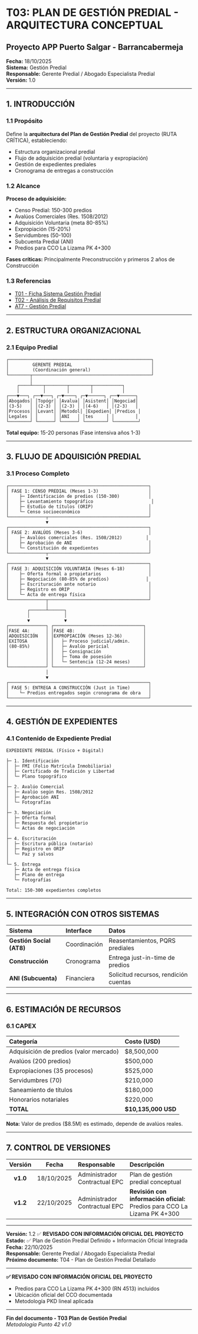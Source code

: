 # T03: PLAN DE GESTIÓN PREDIAL - ARQUITECTURA CONCEPTUAL
## Proyecto APP Puerto Salgar - Barrancabermeja

**Fecha:** 18/10/2025  
**Sistema:** Gestión Predial  
**Responsable:** Gerente Predial / Abogado Especialista Predial  
**Versión:** 1.0  

---

## 1. INTRODUCCIÓN

### 1.1 Propósito

Define la **arquitectura del Plan de Gestión Predial** del proyecto (RUTA CRÍTICA), estableciendo:

- Estructura organizacional predial
- Flujo de adquisición predial (voluntaria y expropiación)
- Gestión de expedientes prediales
- Cronograma de entregas a construcción

### 1.2 Alcance

**Proceso de adquisición:**
- Censo Predial: 150-300 predios
- Avalúos Comerciales (Res. 1508/2012)
- Adquisición Voluntaria (meta 80-85%)
- Expropiación (15-20%)
- Servidumbres (50-100)
- Subcuenta Predial (ANI)
- Predios para CCO La Lizama PK 4+300

**Fases críticas:** Principalmente Preconstrucción y primeros 2 años de Construcción

### 1.3 Referencias

- [T01 - Ficha Sistema Gestión Predial](42_T01_Ficha_Sistema_Gestion_Predial_v1.0.md)
- [T02 - Análisis de Requisitos Predial](52_T02_Analisis_Requisitos_Gestion_Predial_v1.0.md)
- [AT7 - Gestión Predial](../II.%20Apendices%20Tecnicos/AT7_Gestion_Predial_v1.0.md)

---

## 2. ESTRUCTURA ORGANIZACIONAL

### 2.1 Equipo Predial

```
┌──────────────────────────────────────────────────────┐
│         GERENTE PREDIAL                              │
│         (Coordinación general)                       │
└────────┬─────────────────────────────────────────────┘
         │
    ┌────┴────┬────────┬────────┬───────────┐
    │         │        │        │           │
┌───▼───┐ ┌──▼───┐ ┌─▼────┐ ┌─▼──────┐ ┌──▼──────┐
│Abogados│ │Topógr│ │Avalua│ │Asistent│ │Negociad│
│(3-5)   │ │(2-3) │ │(2-3) │ │(4-6)   │ │(2-3)   │
│Procesos│ │Levant│ │Metodol│ │Expedien│ │Predios │
│Legales │ │      │ │ANI   │ │tes     │ │        │
└────────┘ └──────┘ └──────┘ └────────┘ └─────────┘
```

**Total equipo:** 15-20 personas (Fase intensiva años 1-3)

---

## 3. FLUJO DE ADQUISICIÓN PREDIAL

### 3.1 Proceso Completo

```
┌─────────────────────────────────────────────────────┐
│ FASE 1: CENSO PREDIAL (Meses 1-3)                   │
│    ├─ Identificación de predios (150-300)           │
│    ├─ Levantamiento topográfico                      │
│    ├─ Estudio de títulos (ORIP)                     │
│    └─ Censo socioeconómico                          │
└──────────────┬──────────────────────────────────────┘
               ▼
┌─────────────────────────────────────────────────────┐
│ FASE 2: AVALÚOS (Meses 3-6)                         │
│    ├─ Avalúos comerciales (Res. 1508/2012)         │
│    ├─ Aprobación de ANI                             │
│    └─ Constitución de expedientes                   │
└──────────────┬──────────────────────────────────────┘
               ▼
┌─────────────────────────────────────────────────────┐
│ FASE 3: ADQUISICIÓN VOLUNTARIA (Meses 6-18)         │
│    ├─ Oferta formal a propietarios                  │
│    ├─ Negociación (80-85% de predios)              │
│    ├─ Escrituración ante notario                    │
│    ├─ Registro en ORIP                              │
│    └─ Acta de entrega física                        │
└──────────────┬──────────────────────────────────────┘
               │
        ┌──────┴──────┐
        │             │
        ▼             ▼
┌──────────────┐ ┌──────────────────────────────────┐
│FASE 4A:      │ │FASE 4B:                          │
│ADQUISICIÓN   │ │EXPROPIACIÓN (Meses 12-36)        │
│EXITOSA       │ │   ├─ Proceso judicial/admin.     │
│(80-85%)      │ │   ├─ Avalúo pericial             │
│              │ │   ├─ Consignación                │
│              │ │   ├─ Toma de posesión            │
│              │ │   └─ Sentencia (12-24 meses)     │
└──────────────┘ └──────────────────────────────────┘
               │
               ▼
┌─────────────────────────────────────────────────────┐
│ FASE 5: ENTREGA A CONSTRUCCIÓN (Just in Time)       │
│    └─ Predios entregados según cronograma de obra   │
└─────────────────────────────────────────────────────┘
```

---

## 4. GESTIÓN DE EXPEDIENTES

### 4.1 Contenido de Expediente Predial

```
EXPEDIENTE PREDIAL (Físico + Digital)

├─ 1. Identificación
│  ├─ FMI (Folio Matrícula Inmobiliaria)
│  ├─ Certificado de Tradición y Libertad
│  └─ Plano topográfico
│
├─ 2. Avalúo Comercial
│  ├─ Avalúo según Res. 1508/2012
│  ├─ Aprobación ANI
│  └─ Fotografías
│
├─ 3. Negociación
│  ├─ Oferta formal
│  ├─ Respuesta del propietario
│  └─ Actas de negociación
│
├─ 4. Escrituración
│  ├─ Escritura pública (notario)
│  ├─ Registro en ORIP
│  └─ Paz y salvos
│
└─ 5. Entrega
   ├─ Acta de entrega física
   ├─ Plano de entrega
   └─ Fotografías

Total: 150-300 expedientes completos
```

---

## 5. INTEGRACIÓN CON OTROS SISTEMAS

| Sistema | Interface | Datos |
|:--------|:----------|:------|
| **Gestión Social (AT8)** | Coordinación | Reasentamientos, PQRS prediales |
| **Construcción** | Cronograma | Entrega just-in-time de predios |
| **ANI (Subcuenta)** | Financiera | Solicitud recursos, rendición cuentas |

---

## 6. ESTIMACIÓN DE RECURSOS

### 6.1 CAPEX

| Categoría | Costo (USD) |
|:----------|:------------|
| Adquisición de predios (valor mercado) | $8,500,000 |
| Avalúos (200 predios) | $500,000 |
| Expropiaciones (35 procesos) | $525,000 |
| Servidumbres (70) | $210,000 |
| Saneamiento de títulos | $180,000 |
| Honorarios notariales | $220,000 |
| **TOTAL** | **$10,135,000 USD** |

**Nota:** Valor de predios ($8.5M) es estimado, depende de avalúos reales.

---

## 7. CONTROL DE VERSIONES

| Versión | Fecha | Responsable | Descripción |
|:---:|:---:|:---|:---|
| **v1.0** | 18/10/2025 | Administrador Contractual EPC | Plan de gestión predial conceptual |
| **v1.2** | 22/10/2025 | Administrador Contractual EPC | **Revisión con información oficial:** Predios para CCO La Lizama PK 4+300 |

---

**Versión:** 1.2 ✅ **REVISADO CON INFORMACIÓN OFICIAL DEL PROYECTO**  
**Estado:** ✅ Plan de Gestión Predial Definido + Información Oficial Integrada  
**Fecha:** 22/10/2025  
**Responsable:** Gerente Predial / Abogado Especialista Predial  
**Próximo documento:** T04 - Plan de Gestión Predial Detallado  

---

**✅ REVISADO CON INFORMACIÓN OFICIAL DEL PROYECTO**
- Predios para CCO La Lizama PK 4+300 (RN 4513) incluidos
- Ubicación oficial del CCO documentada
- Metodología PKD lineal aplicada

---

**Fin del documento - T03 Plan de Gestión Predial**  
*Metodología Punto 42 v1.0*

